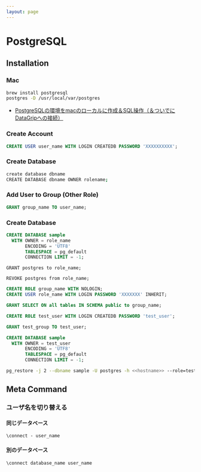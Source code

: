 ```yaml
---
layout: page
---
```


# PostgreSQL

## Installation

### Mac

```sh
brew install postgresql
postgres -D /usr/local/var/postgres
```

* [PostgreSQLの環境をmacのローカルに作成＆SQL操作（＆ついでにDataGripへの接続）](https://qiita.com/ysdyt/items/64ed98b420ea5c4e52ec)

### Create Account

```sql
CREATE USER user_name WITH LOGIN CREATEDB PASSWORD 'XXXXXXXXXX';
```

### Create Database

```sh
create database dbname 
CREATE DATABASE dbname OWNER rolename;
```

### Add User to Group (Other Role)

```sql
GRANT group_name TO user_name;
```

### Create Database

```sql
CREATE DATABASE sample
  WITH OWNER = role_name
       ENCODING = 'UTF8'
       TABLESPACE = pg_default
       CONNECTION LIMIT = -1;
```



```
GRANT postgres to role_name;
```

```
REVOKE postgres from role_name;
```

```sql
CREATE ROLE group_name WITH NOLOGIN;
CREATE USER role_name WITH LOGIN PASSWORD 'XXXXXXX' INHERIT;
```

```sql
GRANT SELECT ON all tables IN SCHEMA public to group_name;
```

```sql
CREATE ROLE test_user WITH LOGIN CREATEDB PASSWORD 'test_user';
```

```sql
GRANT test_group TO test_user;
```

```sql
CREATE DATABASE sample
  WITH OWNER = test_user
       ENCODING = 'UTF8'
       TABLESPACE = pg_default
       CONNECTION LIMIT = -1;
```

```bash
pg_restore -j 2 --dbname sample -U postgres -h <<hostname>> --role=test_user -O XXXXXXimportfileXXXXXXXX
```

## Meta Command

### ユーザ名を切り替える

#### 同じデータベース

```
\connect - user_name
```

#### 別のデータベース

```
\connect database_name user_name
```
